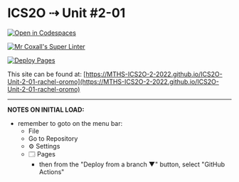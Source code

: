 # ICS2O ⇢ Unit #2-01

[![Open in Codespaces](https://classroom.github.com/assets/launch-codespace-f4981d0f882b2a3f0472912d15f9806d57e124e0fc890972558857b51b24a6f9.svg)](https://classroom.github.com/open-in-codespaces?assignment_repo_id=10410520)

[![Mr Coxall's Super Linter](https://github.com/MTHS-ICS2O-2-2022/ICS2O-Unit-2-01-rachel-oromo/workflows/Mr%20Coxall's%20Super%20Linter/badge.svg)](https://github.com/MTHS-ICS2O-2-2022/ICS2O-Unit-2-01-rachel-oromo/actions)

[![Deploy Pages](https://github.com/MTHS-ICS2O-2-2022/ICS2O-Unit-2-01-rachel-oromo/workflows/Deploy%20Pages/badge.svg)](https://github.com/MTHS-ICS2O-2-2022/ICS2O-Unit-2-01-rachel-oromo/actions)

This site can be found at: [https://MTHS-ICS2O-2-2022.github.io/ICS2O-Unit-2-01-rachel-oromo](https://MTHS-ICS2O-2-2022.github.io/ICS2O-Unit-2-01-rachel-oromo)

---

**NOTES ON INITIAL LOAD:**
- remember to goto on the menu bar:
  - File
  - Go to Repository
  - ⚙ Settings
  - 🗔 Pages
    - then from the "Deploy from a branch ▼" button, select "GitHub Actions"
